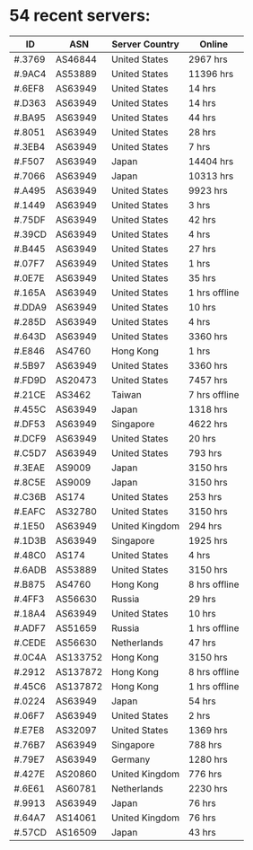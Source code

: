 # 54 recent servers:

| ID | ASN | Server Country | Online |
| ------ | ------ | ------ | ------ |
| #.3769 | AS46844 | United States | 2967 hrs |
| #.9AC4 | AS53889 | United States | 11396 hrs |
| #.6EF8 | AS63949 | United States | 14 hrs |
| #.D363 | AS63949 | United States | 14 hrs |
| #.BA95 | AS63949 | United States | 44 hrs |
| #.8051 | AS63949 | United States | 28 hrs |
| #.3EB4 | AS63949 | United States | 7 hrs |
| #.F507 | AS63949 | Japan | 14404 hrs |
| #.7066 | AS63949 | Japan | 10313 hrs |
| #.A495 | AS63949 | United States | 9923 hrs |
| #.1449 | AS63949 | United States | 3 hrs |
| #.75DF | AS63949 | United States | 42 hrs |
| #.39CD | AS63949 | United States | 4 hrs |
| #.B445 | AS63949 | United States | 27 hrs |
| #.07F7 | AS63949 | United States | 1 hrs |
| #.0E7E | AS63949 | United States | 35 hrs |
| #.165A | AS63949 | United States | 1 hrs offline |
| #.DDA9 | AS63949 | United States | 10 hrs |
| #.285D | AS63949 | United States | 4 hrs |
| #.643D | AS63949 | United States | 3360 hrs |
| #.E846 | AS4760 | Hong Kong | 1 hrs |
| #.5B97 | AS63949 | United States | 3360 hrs |
| #.FD9D | AS20473 | United States | 7457 hrs |
| #.21CE | AS3462 | Taiwan | 7 hrs offline |
| #.455C | AS63949 | Japan | 1318 hrs |
| #.DF53 | AS63949 | Singapore | 4622 hrs |
| #.DCF9 | AS63949 | United States | 20 hrs |
| #.C5D7 | AS63949 | United States | 793 hrs |
| #.3EAE | AS9009 | Japan | 3150 hrs |
| #.8C5E | AS9009 | Japan | 3150 hrs |
| #.C36B | AS174 | United States | 253 hrs |
| #.EAFC | AS32780 | United States | 3150 hrs |
| #.1E50 | AS63949 | United Kingdom | 294 hrs |
| #.1D3B | AS63949 | Singapore | 1925 hrs |
| #.48C0 | AS174 | United States | 4 hrs |
| #.6ADB | AS53889 | United States | 3150 hrs |
| #.B875 | AS4760 | Hong Kong | 8 hrs offline |
| #.4FF3 | AS56630 | Russia | 29 hrs |
| #.18A4 | AS63949 | United States | 10 hrs |
| #.ADF7 | AS51659 | Russia | 1 hrs offline |
| #.CEDE | AS56630 | Netherlands | 47 hrs |
| #.0C4A | AS133752 | Hong Kong | 3150 hrs |
| #.2912 | AS137872 | Hong Kong | 8 hrs offline |
| #.45C6 | AS137872 | Hong Kong | 1 hrs offline |
| #.0224 | AS63949 | Japan | 54 hrs |
| #.06F7 | AS63949 | United States | 2 hrs |
| #.E7E8 | AS32097 | United States | 1369 hrs |
| #.76B7 | AS63949 | Singapore | 788 hrs |
| #.79E7 | AS63949 | Germany | 1280 hrs |
| #.427E | AS20860 | United Kingdom | 776 hrs |
| #.6E61 | AS60781 | Netherlands | 2230 hrs |
| #.9913 | AS63949 | Japan | 76 hrs |
| #.64A7 | AS14061 | United Kingdom | 76 hrs |
| #.57CD | AS16509 | Japan | 43 hrs |

